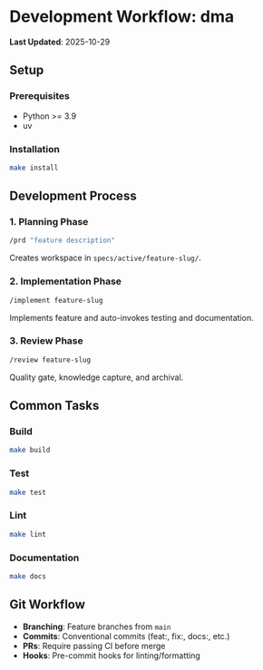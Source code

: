 # Development Workflow: dma

**Last Updated**: 2025-10-29

## Setup

### Prerequisites

- Python >= 3.9
- uv

### Installation

```bash
make install
```

## Development Process

### 1. Planning Phase

```bash
/prd "feature description"
```

Creates workspace in `specs/active/feature-slug/`.

### 2. Implementation Phase

```bash
/implement feature-slug
```

Implements feature and auto-invokes testing and documentation.

### 3. Review Phase

```bash
/review feature-slug
```

Quality gate, knowledge capture, and archival.

## Common Tasks

### Build

```bash
make build
```

### Test

```bash
make test
```

### Lint

```bash
make lint
```

### Documentation

```bash
make docs
```

## Git Workflow

- **Branching**: Feature branches from `main`
- **Commits**: Conventional commits (feat:, fix:, docs:, etc.)
- **PRs**: Require passing CI before merge
- **Hooks**: Pre-commit hooks for linting/formatting
